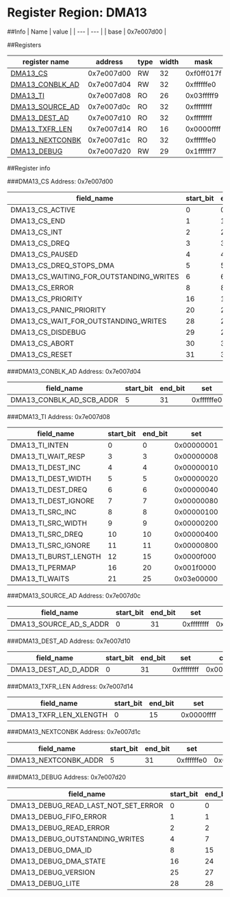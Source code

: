 # Register Region: DMA13


##Info
| Name | value |
| --- | --- |
| base | 0x7e007d00 |

##Registers

| register name | address | type | width | mask | reset |
| --- | --- | --- | --- | --- | --- |
| [DMA13_CS](#dma13_cs) | 0x7e007d00 | RW | 32 | 0xf0ff017f | 0000000000 |
| [DMA13_CONBLK_AD](#dma13_conblk_ad) | 0x7e007d04 | RW | 32 | 0xffffffe0 | 0000000000 |
| [DMA13_TI](#dma13_ti) | 0x7e007d08 | RO | 26 | 0x03fffff9 |  |
| [DMA13_SOURCE_AD](#dma13_source_ad) | 0x7e007d0c | RO | 32 | 0xffffffff |  |
| [DMA13_DEST_AD](#dma13_dest_ad) | 0x7e007d10 | RO | 32 | 0xffffffff |  |
| [DMA13_TXFR_LEN](#dma13_txfr_len) | 0x7e007d14 | RO | 16 | 0x0000ffff |  |
| [DMA13_NEXTCONBK](#dma13_nextconbk) | 0x7e007d1c | RO | 32 | 0xffffffe0 |  |
| [DMA13_DEBUG](#dma13_debug) | 0x7e007d20 | RW | 29 | 0x1ffffff7 | 0000000000 |

##Register info


###DMA13_CS
 Address: 0x7e007d00

| field_name | start_bit | end_bit | set | clear | reset |
| --- | --- | --- | --- | --- | --- |
| DMA13_CS_ACTIVE | 0 | 0 | 0x00000001 | 0xfffffffe | 0x0 |
| DMA13_CS_END | 1 | 1 | 0x00000002 | 0xfffffffd | 0x0 |
| DMA13_CS_INT | 2 | 2 | 0x00000004 | 0xfffffffb | 0x0 |
| DMA13_CS_DREQ | 3 | 3 | 0x00000008 | 0xfffffff7 | 0x0 |
| DMA13_CS_PAUSED | 4 | 4 | 0x00000010 | 0xffffffef | 0x0 |
| DMA13_CS_DREQ_STOPS_DMA | 5 | 5 | 0x00000020 | 0xffffffdf | 0x0 |
| DMA13_CS_WAITING_FOR_OUTSTANDING_WRITES | 6 | 6 | 0x00000040 | 0xffffffbf | 0x0 |
| DMA13_CS_ERROR | 8 | 8 | 0x00000100 | 0xfffffeff | 0x0 |
| DMA13_CS_PRIORITY | 16 | 19 | 0x000f0000 | 0xfff0ffff | 0x0 |
| DMA13_CS_PANIC_PRIORITY | 20 | 23 | 0x00f00000 | 0xff0fffff | 0x0 |
| DMA13_CS_WAIT_FOR_OUTSTANDING_WRITES | 28 | 28 | 0x10000000 | 0xefffffff | 0x0 |
| DMA13_CS_DISDEBUG | 29 | 29 | 0x20000000 | 0xdfffffff | 0x0 |
| DMA13_CS_ABORT | 30 | 30 | 0x40000000 | 0xbfffffff | 0x0 |
| DMA13_CS_RESET | 31 | 31 | 0x80000000 | 0x7fffffff | 0x0 |

###DMA13_CONBLK_AD
 Address: 0x7e007d04

| field_name | start_bit | end_bit | set | clear | reset |
| --- | --- | --- | --- | --- | --- |
| DMA13_CONBLK_AD_SCB_ADDR | 5 | 31 | 0xffffffe0 | 0x0000001f | 0x0 |

###DMA13_TI
 Address: 0x7e007d08

| field_name | start_bit | end_bit | set | clear | reset |
| --- | --- | --- | --- | --- | --- |
| DMA13_TI_INTEN | 0 | 0 | 0x00000001 | 0xfffffffe |  |
| DMA13_TI_WAIT_RESP | 3 | 3 | 0x00000008 | 0xfffffff7 |  |
| DMA13_TI_DEST_INC | 4 | 4 | 0x00000010 | 0xffffffef |  |
| DMA13_TI_DEST_WIDTH | 5 | 5 | 0x00000020 | 0xffffffdf |  |
| DMA13_TI_DEST_DREQ | 6 | 6 | 0x00000040 | 0xffffffbf |  |
| DMA13_TI_DEST_IGNORE | 7 | 7 | 0x00000080 | 0xffffff7f |  |
| DMA13_TI_SRC_INC | 8 | 8 | 0x00000100 | 0xfffffeff |  |
| DMA13_TI_SRC_WIDTH | 9 | 9 | 0x00000200 | 0xfffffdff |  |
| DMA13_TI_SRC_DREQ | 10 | 10 | 0x00000400 | 0xfffffbff |  |
| DMA13_TI_SRC_IGNORE | 11 | 11 | 0x00000800 | 0xfffff7ff |  |
| DMA13_TI_BURST_LENGTH | 12 | 15 | 0x0000f000 | 0xffff0fff |  |
| DMA13_TI_PERMAP | 16 | 20 | 0x001f0000 | 0xffe0ffff |  |
| DMA13_TI_WAITS | 21 | 25 | 0x03e00000 | 0xfc1fffff |  |

###DMA13_SOURCE_AD
 Address: 0x7e007d0c

| field_name | start_bit | end_bit | set | clear | reset |
| --- | --- | --- | --- | --- | --- |
| DMA13_SOURCE_AD_S_ADDR | 0 | 31 | 0xffffffff | 0x00000000 |  |

###DMA13_DEST_AD
 Address: 0x7e007d10

| field_name | start_bit | end_bit | set | clear | reset |
| --- | --- | --- | --- | --- | --- |
| DMA13_DEST_AD_D_ADDR | 0 | 31 | 0xffffffff | 0x00000000 |  |

###DMA13_TXFR_LEN
 Address: 0x7e007d14

| field_name | start_bit | end_bit | set | clear | reset |
| --- | --- | --- | --- | --- | --- |
| DMA13_TXFR_LEN_XLENGTH | 0 | 15 | 0x0000ffff | 0xffff0000 |  |

###DMA13_NEXTCONBK
 Address: 0x7e007d1c

| field_name | start_bit | end_bit | set | clear | reset |
| --- | --- | --- | --- | --- | --- |
| DMA13_NEXTCONBK_ADDR | 5 | 31 | 0xffffffe0 | 0x0000001f |  |

###DMA13_DEBUG
 Address: 0x7e007d20

| field_name | start_bit | end_bit | set | clear | reset |
| --- | --- | --- | --- | --- | --- |
| DMA13_DEBUG_READ_LAST_NOT_SET_ERROR | 0 | 0 | 0x00000001 | 0xfffffffe | 0x0 |
| DMA13_DEBUG_FIFO_ERROR | 1 | 1 | 0x00000002 | 0xfffffffd | 0x0 |
| DMA13_DEBUG_READ_ERROR | 2 | 2 | 0x00000004 | 0xfffffffb | 0x0 |
| DMA13_DEBUG_OUTSTANDING_WRITES | 4 | 7 | 0x000000f0 | 0xffffff0f | 0x0 |
| DMA13_DEBUG_DMA_ID | 8 | 15 | 0x0000ff00 | 0xffff00ff | 0x0 |
| DMA13_DEBUG_DMA_STATE | 16 | 24 | 0x01ff0000 | 0xfe00ffff | 0x0 |
| DMA13_DEBUG_VERSION | 25 | 27 | 0x0e000000 | 0xf1ffffff | 0x0 |
| DMA13_DEBUG_LITE | 28 | 28 | 0x10000000 | 0xefffffff | 0x0 |

